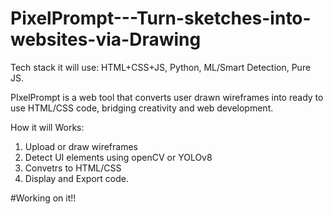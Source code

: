 # PixelPrompt---Turn-sketches-into-websites-via-Drawing

Tech stack it will use:
HTML+CSS+JS, Python, ML/Smart Detection, Pure JS. 

PIxelPrompt is a web tool that converts user drawn wireframes into ready to use HTML/CSS code, bridging creativity and web development.

How it will Works:
1. Upload or draw wireframes
2. Detect UI elements using openCV or YOLOv8
3. Convetrs to HTML/CSS
4. Display and Export code.

#Working on it!!
